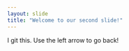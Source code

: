 ```yaml
---
layout: slide
title: "Welcome to our second slide!"
---
```

I git this.
Use the left arrow to go back!
